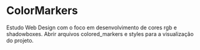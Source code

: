 # ColorMarkers
 Estudo Web Design com o foco em desenvolvimento de cores rgb e shadowboxes.
 Abrir arquivos colored_markers e styles para a visualização do projeto. 
